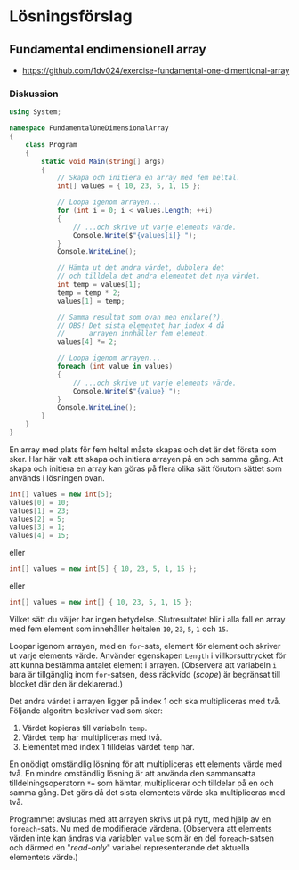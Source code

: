 # Lösningsförslag

## Fundamental endimensionell array

<ul class="fa-ul fa-border exercise-info">
  <li><i class="fa-li fa fa-github"></i><a href="https://github.com/1dv024/exercise-fundamental-one-dimentional-array">https://github.com/1dv024/exercise-fundamental-one-dimentional-array</a></li>
</ul>

### Diskussion

```c#
using System;

namespace FundamentalOneDimensionalArray
{
    class Program
    {
        static void Main(string[] args)
        {
            // Skapa och initiera en array med fem heltal.
            int[] values = { 10, 23, 5, 1, 15 };

            // Loopa igenom arrayen...
            for (int i = 0; i < values.Length; ++i)
            {
                // ...och skrive ut varje elements värde.
                Console.Write($"{values[i]} ");
            }
            Console.WriteLine();

            // Hämta ut det andra värdet, dubblera det
            // och tilldela det andra elementet det nya värdet.
            int temp = values[1];
            temp = temp * 2;
            values[1] = temp;

            // Samma resultat som ovan men enklare(?).
            // OBS! Det sista elementet har index 4 då
            //      arrayen innhåller fem element.
            values[4] *= 2;

            // Loopa igenom arrayen...
            foreach (int value in values)
            {
                // ...och skrive ut varje elements värde.
                Console.Write($"{value} ");
            }
            Console.WriteLine();
        }
    }
}
```

En array med plats för fem heltal måste skapas och det är det första som sker. Har här valt att skapa och initiera arrayen på en och samma gång. Att skapa och initiera en array kan göras på flera olika sätt förutom sättet som används i lösningen ovan.

```c#
int[] values = new int[5];
values[0] = 10;
values[1] = 23;
values[2] = 5;
values[3] = 1;
values[4] = 15;
```

eller

```c#
int[] values = new int[5] { 10, 23, 5, 1, 15 };
```

eller

```c#
int[] values = new int[] { 10, 23, 5, 1, 15 };
```

Vilket sätt du väljer har ingen betydelse. Slutresultatet blir i alla fall en array med fem element som innehåller heltalen `10`, `23`, `5`, `1` och `15`.

Loopar igenom arrayen, med en `for`-sats, element för element och skriver ut varje elements värde. Använder egenskapen `Length` i villkorsuttrycket för att kunna bestämma antalet element i arrayen. (Observera att variabeln `i` bara är tillgänglig inom `for`-satsen, dess räckvidd (_scope_) är begränsat till blocket där den är deklarerad.)

Det andra värdet i arrayen ligger på index 1 och ska multipliceras med två. Följande algoritm beskriver vad som sker:

1. Värdet kopieras till variabeln `temp`.
2. Värdet `temp` har multipliceras med två.
3. Elementet med index 1 tilldelas värdet `temp` har.

En onödigt omständlig lösning för att multipliceras ett elements värde med två. En mindre omständlig lösning är att använda den sammansatta tilldelningsoperatorn `*=` som hämtar, multiplicerar och tilldelar på en och samma gång. Det görs då det sista elementets värde ska multipliceras med två.

Programmet avslutas med att arrayen skrivs ut på nytt, med hjälp av en `foreach`-sats. Nu med de modifierade värdena. (Observera att elements värden inte kan ändras via variablen `value` som är en del `foreach`-satsen och därmed en "_read-only_" variabel representerande det aktuella elementets värde.)
